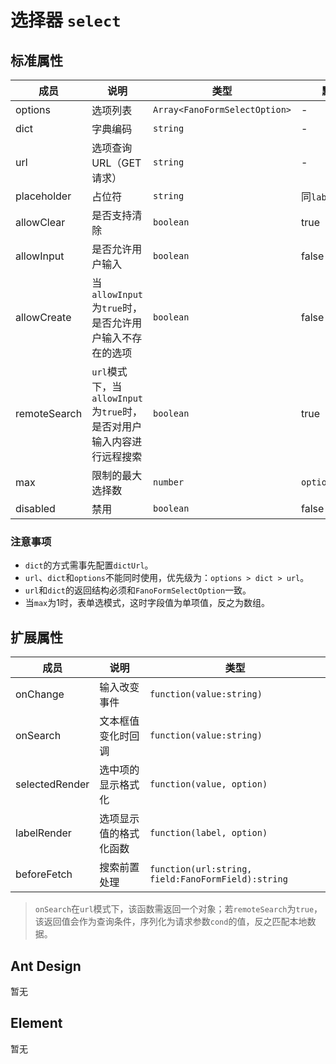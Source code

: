 # 选择器 `select`

## 标准属性

| 成员 | 说明 | 类型 | 默认值 |
| --- | --- | --- | --- |
| options | 选项列表 | `Array<FanoFormSelectOption>` | - |
| dict| 字典编码 | `string` | - |
| url | 选项查询URL（GET请求） | `string` | - |
| placeholder | 占位符 | `string` | 同`label` |
| allowClear | 是否支持清除 | `boolean` | true |
| allowInput | 是否允许用户输入| `boolean` | false |
| allowCreate | 当`allowInput`为`true`时，是否允许用户输入不存在的选项 | `boolean` | false |
| remoteSearch | `url`模式下，当`allowInput`为`true`时，是否对用户输入内容进行远程搜索 | `boolean` | true |
| max | 限制的最大选择数 | `number` | `options.length` |
| disabled | 禁用 | `boolean` | false |

### 注意事项

- `dict`的方式需事先配置`dictUrl`。
- `url`、`dict`和`options`不能同时使用，优先级为：`options > dict > url`。
- `url`和`dict`的返回结构必须和`FanoFormSelectOption`一致。
- 当`max`为1时，表单选模式，这时字段值为单项值，反之为数组。

## 扩展属性

| 成员 | 说明 | 类型 |
| --- | --- | --- |
| onChange | 输入改变事件 | `function(value:string)` |
| onSearch | 文本框值变化时回调 | `function(value:string)` |
| selectedRender | 选中项的显示格式化 | `function(value, option)` |
| labelRender | 选项显示值的格式化函数 | `function(label, option)` |
| beforeFetch | 搜索前置处理 | `function(url:string, field:FanoFormField):string` |

>`onSearch`在`url`模式下，该函数需返回一个对象；若`remoteSearch`为`true`，该返回值会作为查询条件，序列化为请求参数`cond`的值，反之匹配本地数据。

## Ant Design

暂无

## Element

暂无
